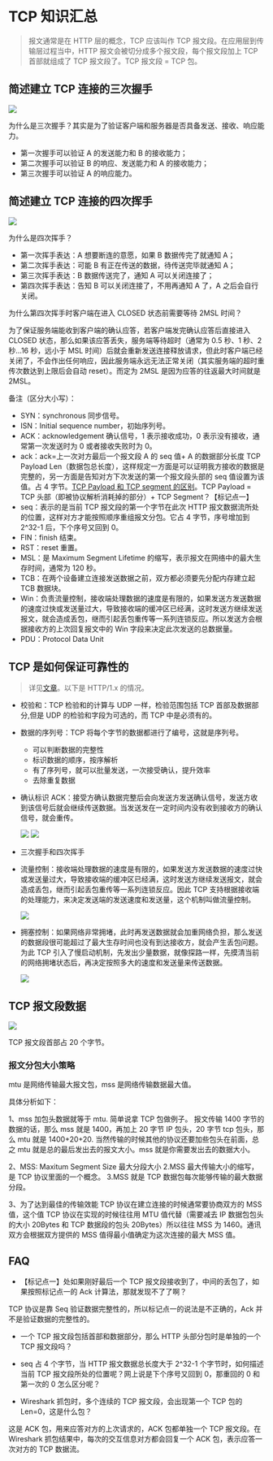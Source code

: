 # TCP 知识汇总

> 报文通常是在 HTTP 层的概念，TCP 应该叫作 TCP 报文段。在应用层到传输层过程当中，HTTP 报文会被切分成多个报文段，每个报文段加上 TCP 首部就组成了 TCP 报文段了。TCP 报文段 = TCP 包。

## 简述建立 TCP 连接的三次握手

![](@images/tcpshaking_1.jpg)

为什么是三次握手？其实是为了验证客户端和服务器是否具备发送、接收、响应能力。

- 第一次握手可以验证 A 的发送能力和 B 的接收能力；
- 第二次握手可以验证 B 的响应、发送能力和 A 的接收能力；
- 第三次握手可以验证 A 的响应能力。

## 简述建立 TCP 连接的四次挥手

![](@images/tcpshaking_2.jpg)

为什么是四次挥手？

- 第一次挥手表达：A 想要断连的意愿，如果 B 数据传完了就通知 A；
- 第二次挥手表达：可能 B 有正在传送的数据，待传送完毕就通知 A；
- 第三次挥手表达：B 数据传送完了，通知 A 可以关闭连接了；
- 第四次挥手表达：告知 B 可以关闭连接了，不用再通知 A 了，A 之后会自行关闭。

为什么第四次挥手时客户端在进入 CLOSED 状态前需要等待 2MSL 时间？

为了保证服务端能收到客户端的确认应答，若客户端发完确认应答后直接进入 CLOSED 状态，那么如果该应答丢失，服务端等待超时（通常为 0.5 秒、1 秒、2 秒…16 秒，远小于 MSL 时间）后就会重新发送连接释放请求，但此时客户端已经关闭了，不会作出任何响应，因此服务端永远无法正常关闭（其实服务端的超时重传次数达到上限后会自动 reset）。而定为 2MSL 是因为应答的往返最大时间就是 2MSL。

备注（区分大小写）：

- SYN：synchronous 同步信号。
- ISN：Initial sequence number，初始序列号。
- ACK：acknowledgement 确认信号，1 表示接收成功，0 表示没有接收，通常第一次发送时为 0 或者接收失败时为 0。
- ack：ack=上一次对方最后一个报文段 A 的 seq 值+ A 的数据部分长度 TCP Payload Len（数据包总长度），这样规定一方面是可以证明我方接收的数据是完整的，另一方面是告知对方下次发送的第一个报文段头部的 seq 值设置为该值。占 4 字节。[TCP Payload 和 TCP segment 的区别](https://ask.wireshark.org/question/3498/what-is-the-difference-between-tcp-payload-and-tcp-segment-data/?answer=3512#post-id-3512)。TCP Payload = TCP 头部（即被协议解析消耗掉的部分）+ TCP Segment？【标记点一】
- seq：表示的是当前 TCP 报文段的第一个字节在此次 HTTP 报文数据流所处的位置，这样对方才能按照顺序重组报文分包。它占 4 字节，序号增加到 2^32-1 后，下个序号又回到 0。
- FIN：finish 结束。
- RST：reset 重置。
- MSL：是 Maximum Segment Lifetime 的缩写，表示报文在网络中的最大生存时间，通常为 120 秒。
- TCB：在两个设备建立连接发送数据之前，双方都必须要先分配内存建立起 TCB 数据块。
- Win：负责流量控制，接收端处理数据的速度是有限的，如果发送方发送数据的速度过快或发送量过大，导致接收端的缓冲区已经满，这时发送方继续发送报文，就会造成丢包，继而引起丢包重传等一系列连锁反应。所以发送方会根据接收方的上次回复报文中的 Win 字段来决定此次发送的总数据量。
- PDU：Protocol Data Unit

## TCP 是如何保证可靠性的

> 详见[文章](https://www.pianshen.com/article/57681054083/)。以下是 HTTP/1.x 的情况。

- 校验和：TCP 检验和的计算与 UDP 一样，检验范围包括 TCP 首部及数据部分,但是 UDP 的检验和字段为可选的，而 TCP 中是必须有的。
- 数据的序列号：TCP 将每个字节的数据都进行了编号，这就是序列号。
  - 可以判断数据的完整性
  - 标识数据的顺序，按序解析
  - 有了序列号，就可以批量发送，一次接受确认，提升效率
  - 去除重复数据
- 确认标识 ACK：接受方确认数据完整后会向发送方发送确认信号，发送方收到该信号后就会继续传送数据。当发送发在一定时间内没有收到接收方的确认信号，就会重传。

  ![](@images/tcpack_1.png)
  ![](@images/tcpack_2.png)

- 三次握手和四次挥手
- 流量控制：接收端处理数据的速度是有限的，如果发送方发送数据的速度过快或发送量过大，导致接收端的缓冲区已经满，这时发送方继续发送报文，就会造成丢包，继而引起丢包重传等一系列连锁反应。因此 TCP 支持根据接收端的处理能力，来决定发送端的发送速度和发送量，这个机制叫做流量控制。

  ![](@images/tcpflowcontrol_1.png)

- 拥塞控制：如果网络非常拥堵，此时再发送数据就会加重网络负担，那么发送的数据段很可能超过了最大生存时间也没有到达接收方，就会产生丢包问题。为此 TCP 引入了慢启动机制，先发出少量数据，就像探路一样，先摸清当前的网络拥堵状态后，再决定按照多大的速度和发送量来传送数据。

  ![](@images/tcpslowstart_1.png)

## TCP 报文段数据

![](@images/tcpdata_1.jpg)

TCP 报文段首部占 20 个字节。

### 报文分包大小策略

mtu 是网络传输最大报文包，mss 是网络传输数据最大值。

具体分析如下：

1、mss 加包头数据就等于 mtu. 简单说拿 TCP 包做例子。 报文传输 1400 字节的数据的话，那么 mss 就是 1400，再加上 20 字节 IP 包头，20 字节 tcp 包头，那么 mtu 就是 1400+20+20. 当然传输的时候其他的协议还要加些包头在前面，总之 mtu 就是总的最后发出去的报文大小。mss 就是你需要发出去的数据大小。

2、MSS: Maxitum Segment Size 最大分段大小 2.MSS 最大传输大小的缩写，是 TCP 协议里面的一个概念。 3.MSS 就是 TCP 数据包每次能够传输的最大数据分段。

3、为了达到最佳的传输效能 TCP 协议在建立连接的时候通常要协商双方的 MSS 值，这个值 TCP 协议在实现的时候往往用 MTU 值代替（需要减去 IP 数据包包头的大小 20Bytes 和 TCP 数据段的包头 20Bytes）所以往往 MSS 为 1460。通讯双方会根据双方提供的 MSS 值得最小值确定为这次连接的最大 MSS 值。

## FAQ

- 【标记点一】处如果刚好最后一个 TCP 报文段接收到了，中间的丢包了，如果按照标记点一的 Ack 计算法，那就发现不了了啊？

TCP 协议是靠 Seq 验证数据完整性的，所以标记点一的说法是不正确的，Ack 并不是验证数据的完整性的。

- 一个 TCP 报文段包括首部和数据部分，那么 HTTP 头部分包时是单独的一个 TCP 报文段吗？

- seq 占 4 个字节，当 HTTP 报文数据总长度大于 2^32-1 个字节时，如何描述当前 TCP 报文段所处的位置呢？网上说是下个序号又回到 0，那重回的 0 和第一次的 0 怎么区分呢？

- Wireshark 抓包时，多个连续的 TCP 报文段，会出现第一个 TCP 包的 Len=0，这是什么包？

这是 ACK 包，用来应答对方的上次请求的，ACK 包都单独一个 TCP 报文段。在 Wireshark 抓包结果中，每次的交互信息对方都会回复一个 ACK 包，表示应答一次对方的 TCP 数据流。
